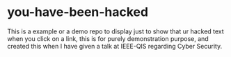 # you-have-been-hacked
This is a example or a demo repo to display just to show that ur hacked text when you click on a link, this is for purely demonstration purpose, and created this when I have given a talk at IEEE-QIS regarding Cyber Security.
